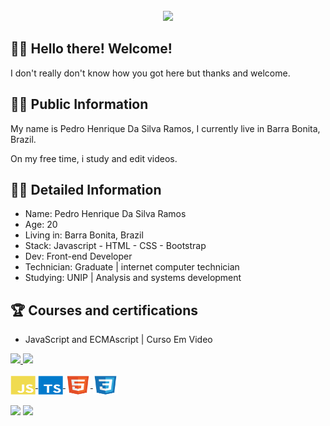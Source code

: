 
<br>
<div align="center">
<img src="https://user-images.githubusercontent.com/99481094/159341696-b3815983-12c9-4f1f-9685-27a7c78f466d.gif" width="700px" />
</div>


👋🏽 Hello there! Welcome!
 ----------------------------------------
I don't really don't know how you got here but thanks and welcome.

🧑🏽 Public Information
-----------------------------------------
My name is Pedro Henrique Da Silva Ramos, I currently live in Barra Bonita, Brazil.

On my free time, i study and edit videos.

🖖🏽 Detailed Information
----------------------------------------
- Name: Pedro Henrique Da Silva Ramos
- Age: 20
- Living in: Barra Bonita, Brazil
- Stack: Javascript - HTML - CSS - Bootstrap
- Dev: Front-end Developer
- Technician: Graduate | internet computer technician
- Studying: UNIP | Analysis and systems development

🏆 Courses and certifications
-----------------------------------------
- JavaScript and ECMAscript | Curso Em Video


<div>
  <a href="https://github.com/rafaballerini">
  <img height="140em" src="https://github-readme-stats.vercel.app/api?username=PedrooH20&show_icons=true&theme=dark&include_all_commits=true&count_private=true"/>
  <img height="140em" src="https://github-readme-stats.vercel.app/api/top-langs/?username=PedrooH20&layout=compact&langs_count=7&theme=dark"/>
</div>
  
<div style="display: inline_block"><br>
  <img align="center" alt="Rafa-Js" height="30" width="40" src="https://raw.githubusercontent.com/devicons/devicon/master/icons/javascript/javascript-plain.svg">
  <img align="center" alt="Rafa-Ts" height="30" width="40" src="https://raw.githubusercontent.com/devicons/devicon/master/icons/typescript/typescript-plain.svg">
  <img align="center" alt="Rafa-HTML" height="30" width="40" src="https://raw.githubusercontent.com/devicons/devicon/master/icons/html5/html5-original.svg">
  <img align="center" alt="Rafa-CSS" height="30" width="40" src="https://raw.githubusercontent.com/devicons/devicon/master/icons/css3/css3-original.svg"> 
</div>
  
  <div>
  <br>
  <a href = "mailto:pedro20112823@gmail.com"><img src="https://img.shields.io/badge/-Gmail-%23333?style=for-the-badge&logo=gmail&logoColor=white" target="_blank"></a>
  <a href="https://www.linkedin.com/in/pedro-henrique-da-silva-ramos-87326a206/" target="_blank"><img src="https://img.shields.io/badge/-LinkedIn-%230077B5?style=for-the-badge&logo=linkedin&logoColor=white" target="_blank"></a> 
 
  
  </div>

